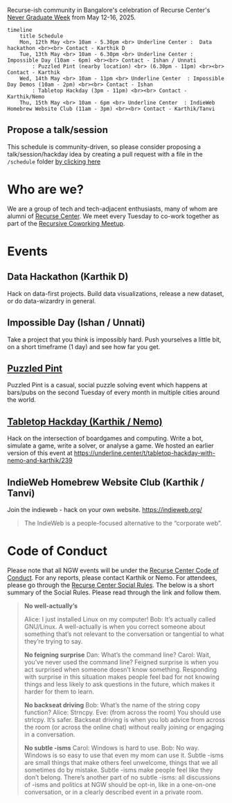 Recurse-ish community in Bangalore's celebration of Recurse Center's [Never Graduate Week](https://www.recurse.com/about#never-graduate) from May 12-16, 2025.



```mermaid
timeline
    title Schedule
    Mon, 12th May <br> 10am - 5.30pm <br> Underline Center :  Data hackathon <br><br> Contact - Karthik D
    Tue, 13th May <br> 10am - 6.30pm <br> Underline Center : Impossible Day (10am - 6pm) <br><br> Contact - Ishan / Unnati
        : Puzzled Pint (nearby location) <br> (6.30pm - 11pm) <br><br> Contact - Karthik
    Wed, 14th May <br> 10am - 11pm <br> Underline Center  : Impossible Day Demos (10am - 2pm) <br><br> Contact - Ishan
        : Tabletop Hackday (3pm - 11pm) <br><br> Contact - Karthik/Nemo
    Thu, 15th May <br> 10am - 6pm <br> Underline Center  : IndieWeb Homebrew Website Club (11am - 3pm) <br><br> Contact - Karthik/Tanvi
```

## Propose a talk/session

This schedule is community-driven, so please consider proposing a talk/session/hackday idea by creating a pull request with a file in the `/schedule` folder [by clicking here](https://github.com/karthikb351/recurse-ngw-2025/new/main/schedule?filename=session.md&value=What%20is%20your%20session%20about%3F)


# Who are we?
We are a group of tech and tech-adjacent enthusiasts, many of whom are alumni of [Recurse Center](https://recurse.com). We meet every Tuesday to co-work together as part of the [Recursive Coworking Meetup](https://captnemo.in/cowork/).

# Events

## Data Hackathon (Karthik D)

Hack on data-first projects. Build data visualizations, release a new dataset, or do data-wizardry in general.

## Impossible Day (Ishan / Unnati)

Take a project that you think is impossibly hard. Push yourselves a little bit, on a short timeframe (1 day) and see how far you get.

## [Puzzled Pint](./schedule/puzzledpint.md)

Puzzled Pint is a casual, social puzzle solving event which happens at bars/pubs on the second Tuesday of every month in multiple cities around the world. 

## [Tabletop Hackday (Karthik / Nemo)](./schedule/tabletop-hackday.md)

Hack on the intersection of boardgames and computing. Write a bot, simulate a game, write a solver, or analyse a game. We hosted an earlier version of this event at https://underline.center/t/tabletop-hackday-with-nemo-and-karthik/239

## IndieWeb Homebrew Website Club (Karthik / Tanvi)

Join the indieweb - hack on your own website. https://indieweb.org/

> The IndieWeb is a people-focused alternative to the “corporate web”. 

# Code of Conduct

Please note that all NGW events will be under the [Recurse Center Code of Conduct](https://www.recurse.com/code-of-conduct). For any reports, please contact Karthik or Nemo. For attendees, please go through the [Recurse Center Social Rules](https://www.recurse.com/social-rules). The below is a short summary of the Social Rules. Please read through the link and follow them.

> **No well-actually’s**
>
> Alice: I just installed Linux on my computer!
> Bob: It’s actually called GNU/Linux.
> A well-actually is when you correct someone about something that’s not relevant to the conversation or tangential to what they’re trying to say.
>
> **No feigning surprise**
> Dan: What’s the command line?
> Carol: Wait, you’ve never used the command line?
> Feigned surprise is when you act surprised when someone doesn’t know something. Responding with surprise in this situation makes people feel bad for not knowing things and less likely to ask questions in the future, which makes it harder for them to learn.
>
> **No backseat driving**
> Bob: What’s the name of the string copy function?
> Alice: Strncpy.
> Eve: (from across the room) You should use strlcpy. It’s safer.
> Backseat driving is when you lob advice from across the room (or across the online chat) without really joining or engaging in a conversation.
>
> **No subtle -isms**
> Carol: Windows is hard to use.
> Bob: No way. Windows is so easy to use that even my mom can use it.
> Subtle -isms are small things that make others feel unwelcome, things that we all sometimes do by mistake. Subtle -isms make people feel like they don’t belong. There’s another part of no subtle -isms: all discussions of -isms and politics at NGW should be opt-in, like in a one-on-one conversation, or in a clearly described event in a private room.
